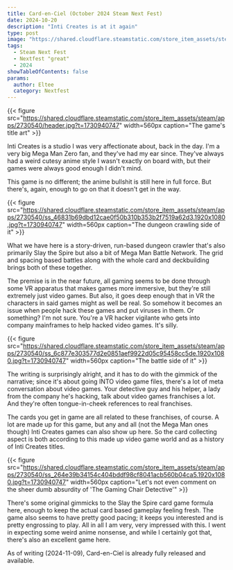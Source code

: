 ```yaml
---
title: Card-en-Ciel (October 2024 Steam Next Fest)
date: 2024-10-20
description: "Inti Creates is at it again"
type: post
image: "https://shared.cloudflare.steamstatic.com/store_item_assets/steam/apps/2730540/header.jpg?t=1730940747"
tags:
  - Steam Next Fest
  - Nextfest "great"
  - 2024
showTableOfContents: false
params:
  author: Eltee
  category: Nextfest
---
```


{{< figure src="https://shared.cloudflare.steamstatic.com/store_item_assets/steam/apps/2730540/header.jpg?t=1730940747" width=560px caption="The game's title art" >}}

Inti Creates is a studio I was very affectionate about, back in the day. I'm a very big Mega Man Zero fan, and they've had my ear since. They've always had a weird cutesy anime style I wasn't exactly on board with, but their games were always good enough I didn't mind.

This game is no different; the anime bullshit is still here in full force. But there's, again, enough to go on that it doesn't get in the way.

{{< figure src="https://shared.cloudflare.steamstatic.com/store_item_assets/steam/apps/2730540/ss_46831b69dbd12cae0f50b310b353b2f7519a62d3.1920x1080.jpg?t=1730940747" width=560px caption="The dungeon crawling side of it" >}}

What we have here is a story-driven, run-based dungeon crawler that's also primarily Slay the Spire but also a bit of Mega Man Battle Network. The grid and spacing based battles along with the whole card and deckbuilding brings both of these together.

The premise is in the near future, all gaming seems to be done through some VR apparatus that makes games more immersive, but they're still extremely just video games. But also, it goes deep enough that in VR the characters in said games might as well be real. So somehow it becomes an issue when people hack these games and put viruses in them. Or something? I'm not sure. You're a VR hacker vigilante who gets into company mainframes to help hacked video games. It's silly.

{{< figure src="https://shared.cloudflare.steamstatic.com/store_item_assets/steam/apps/2730540/ss_6c877e303577d2e0851aef9922d05c95458cc5de.1920x1080.jpg?t=1730940747" width=560px caption="The battle side of it" >}}

The writing is surprisingly alright, and it has to do with the gimmick of the narrative; since it's about going INTO video game files, there's a lot of meta conversation about video games. Your detective guy and his helper, a lady from the company he's hacking, talk about video games franchises a lot. And they're often tongue-in-cheek references to real franchises.

The cards you get in game are all related to these franchises, of course. A lot are made up for this game, but any and all (not the Mega Man ones though) Inti Creates games can also show up here. So the card collecting aspect is both according to this made up video game world and as a history of Inti Creates titles.

{{< figure src="https://shared.cloudflare.steamstatic.com/store_item_assets/steam/apps/2730540/ss_264e39b34154c404bddf98cf8041acb560b04ca5.1920x1080.jpg?t=1730940747" width=560px caption="Let's not even comment on the sheer dumb absurdity of 'The Gaming Chair Detective'" >}}

There's some original gimmicks to the Slay the Spire card game formula here, enough to keep the actual card based gameplay feeling fresh. The game also seems to have pretty good pacing; it keeps you interested and is pretty engrossing to play. All in all I am very, very impressed with this. I went in expecting some weird anime nonsense, and while I certainly got that, there's also an excellent game here.

As of writing (2024-11-09), Card-en-Ciel is already fully released and available.